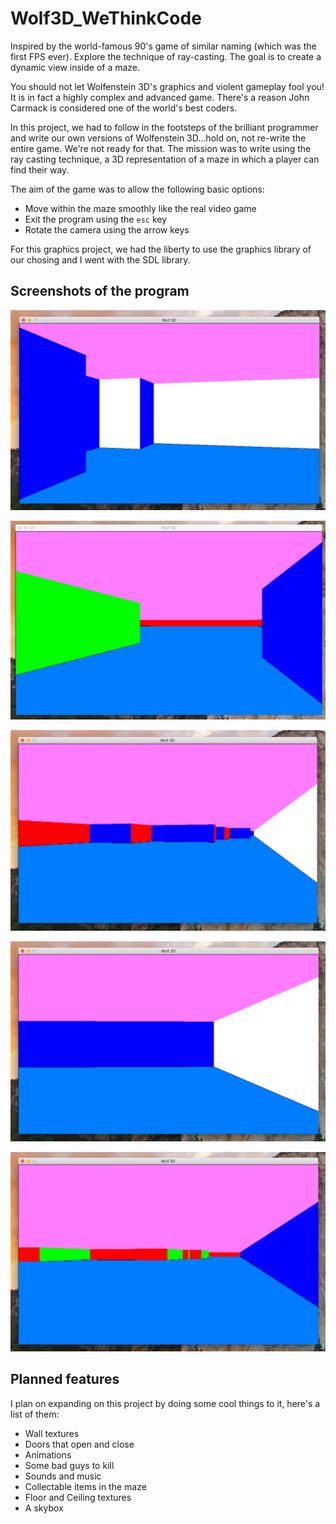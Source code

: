 # Wolf3D_WeThinkCode
Inspired by the world-famous 90's game of similar naming (which was the first FPS ever). Explore the technique of ray-casting. The goal is to create a dynamic view inside of a maze.

You should not let Wolfenstein 3D's graphics and violent gameplay fool you! It is in fact a highly complex and advanced game.
There's a reason John Carmack is considered one of the world's best coders.

In this project, we had to follow in the footsteps of the brilliant programmer and write our own versions of Wolfenstein 3D...hold on, not re-write the entire game. We're not ready for that.
The mission was to write using the ray casting technique, a 3D representation of a maze in which a player can find their way.

The aim of the game was to allow the following basic options:
* Move within the maze smoothly like the real video game
* Exit the program using the `esc` key
* Rotate the camera using the arrow keys

For this graphics project, we had the liberty to use the graphics library of our chosing and I went with the SDL library.

## Screenshots of the program

![screenshots](/screenshots/wolf_01.png?raw=true)

![screenshots](/screenshots/wolf_02.png?raw=true)

![screenshots](/screenshots/wolf_03.png?raw=true)

![screenshots](/screenshots/wolf_04.png?raw=true)

![screenshots](/screenshots/wolf_05.png?raw=true)

## Planned features
I plan on expanding on this project by doing some cool things to it, here's a list of them:
* Wall textures
* Doors that open and close
* Animations
* Some bad guys to kill
* Sounds and music
* Collectable items in the maze
* Floor and Ceiling textures
* A skybox
